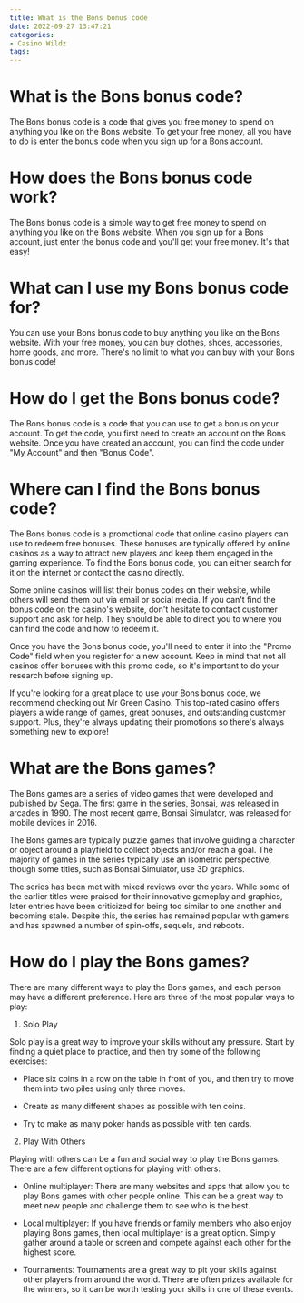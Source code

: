 ```yaml
---
title: What is the Bons bonus code
date: 2022-09-27 13:47:21
categories:
- Casino Wildz
tags:
---
```



#  What is the Bons bonus code?

The Bons bonus code is a code that gives you free money to spend on anything you like on the Bons website. To get your free money, all you have to do is enter the bonus code when you sign up for a Bons account.

# How does the Bons bonus code work?

The Bons bonus code is a simple way to get free money to spend on anything you like on the Bons website. When you sign up for a Bons account, just enter the bonus code and you'll get your free money. It's that easy!

# What can I use my Bons bonus code for?

You can use your Bons bonus code to buy anything you like on the Bons website. With your free money, you can buy clothes, shoes, accessories, home goods, and more. There's no limit to what you can buy with your Bons bonus code!

#  How do I get the Bons bonus code?

The Bons bonus code is a code that you can use to get a bonus on your account. To get the code, you first need to create an account on the Bons website. Once you have created an account, you can find the code under "My Account" and then "Bonus Code".

#  Where can I find the Bons bonus code?




The Bons bonus code is a promotional code that online casino players can use to redeem free bonuses. These bonuses are typically offered by online casinos as a way to attract new players and keep them engaged in the gaming experience. To find the Bons bonus code, you can either search for it on the internet or contact the casino directly.



Some online casinos will list their bonus codes on their website, while others will send them out via email or social media. If you can't find the bonus code on the casino's website, don't hesitate to contact customer support and ask for help. They should be able to direct you to where you can find the code and how to redeem it.



Once you have the Bons bonus code, you'll need to enter it into the "Promo Code" field when you register for a new account. Keep in mind that not all casinos offer bonuses with this promo code, so it's important to do your research before signing up.



If you're looking for a great place to use your Bons bonus code, we recommend checking out Mr Green Casino. This top-rated casino offers players a wide range of games, great bonuses, and outstanding customer support. Plus, they're always updating their promotions so there's always something new to explore!

#  What are the Bons games?

The Bons games are a series of video games that were developed and published by Sega. The first game in the series, Bonsai, was released in arcades in 1990. The most recent game, Bonsai Simulator, was released for mobile devices in 2016.

The Bons games are typically puzzle games that involve guiding a character or object around a playfield to collect objects and/or reach a goal. The majority of games in the series typically use an isometric perspective, though some titles, such as Bonsai Simulator, use 3D graphics.

The series has been met with mixed reviews over the years. While some of the earlier titles were praised for their innovative gameplay and graphics, later entries have been criticized for being too similar to one another and becoming stale. Despite this, the series has remained popular with gamers and has spawned a number of spin-offs, sequels, and reboots.

#  How do I play the Bons games?

There are many different ways to play the Bons games, and each person may have a different preference. Here are three of the most popular ways to play:

1. Solo Play

Solo play is a great way to improve your skills without any pressure. Start by finding a quiet place to practice, and then try some of the following exercises:

- Place six coins in a row on the table in front of you, and then try to move them into two piles using only three moves.

- Create as many different shapes as possible with ten coins.

- Try to make as many poker hands as possible with ten cards.

2. Play With Others

Playing with others can be a fun and social way to play the Bons games. There are a few different options for playing with others:

- Online multiplayer: There are many websites and apps that allow you to play Bons games with other people online. This can be a great way to meet new people and challenge them to see who is the best.

- Local multiplayer: If you have friends or family members who also enjoy playing Bons games, then local multiplayer is a great option. Simply gather around a table or screen and compete against each other for the highest score.

- Tournaments: Tournaments are a great way to pit your skills against other players from around the world. There are often prizes available for the winners, so it can be worth testing your skills in one of these events.